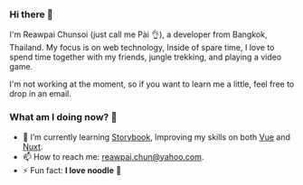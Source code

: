 ### Hi there 👋

I'm Reawpai Chunsoi (just call me Pài 👌), a developer from Bangkok, Thailand. My focus is on web technology, Inside of spare time, I love to spend time together with my friends, jungle trekking, and playing a video game.

I'm not working at the moment, so if you want to learn me a little, feel free to drop in an email.

### What am I doing now? 🤔

- 🌱 I’m currently learning [Storybook](https://storybook.js.org/), Improving my skills on both [Vue](https://vuejs.org/) and [Nuxt](https://nuxtjs.org/).
- 📫 How to reach me: [reawpai.chun@yahoo.com](mailto:reawpai.chun@yahoo.com).
- ⚡ Fun fact: **I love noodle** 🍜
